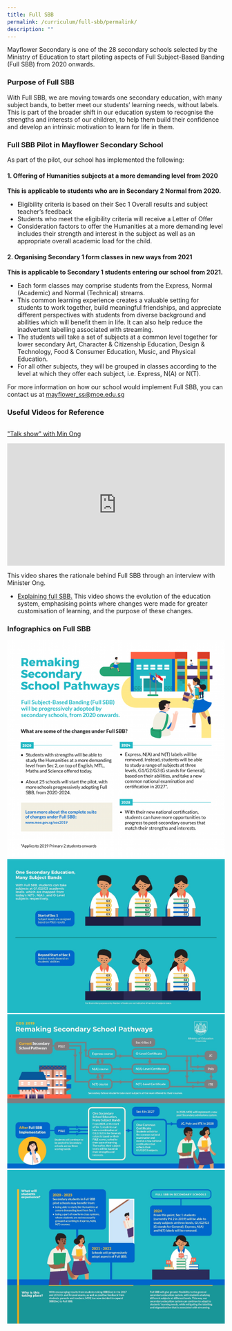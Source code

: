```yaml
---
title: Full SBB
permalink: /curriculum/full-sbb/permalink/
description: ""
---
```

Mayflower Secondary is one of the 28 secondary schools selected by the Ministry of Education to start piloting aspects of Full Subject-Based Banding (Full SBB) from 2020 onwards.

### Purpose of Full SBB

With Full SBB, we are moving towards one secondary education, with many subject bands, to better meet our students’ learning needs, without labels. This is part of the broader shift in our education system to recognise the strengths and interests of our children, to help them build their confidence and develop an intrinsic motivation to learn for life in them.

### Full SBB Pilot in Mayflower Secondary School


As part of the pilot, our school has implemented the following:  
  

#### 1\. Offering of Humanities subjects at a more demanding level from 2020

**This is applicable to students who are in Secondary 2 Normal from 2020.**

*   Eligibility criteria is based on their Sec 1 Overall results and subject teacher’s feedback
*   Students who meet the eligibility criteria will receive a Letter of Offer
*   Consideration factors to offer the Humanities at a more demanding level includes their strength and interest in the subject as well as an appropriate overall academic load for the child.

  

#### 2\. Organising Secondary 1 form classes in new ways from 2021

**This is applicable to Secondary 1 students entering our school from 2021.**

*   Each form classes may comprise students from the Express, Normal (Academic) and Normal (Technical) streams.
*   This common learning experience creates a valuable setting for students to work together, build meaningful friendships, and appreciate different perspectives with students from diverse background and abilities which will benefit them in life. It can also help reduce the inadvertent labelling associated with streaming.
*   The students will take a set of subjects at a common level together for lower secondary Art, Character & Citizenship Education, Design & Technology, Food & Consumer Education, Music, and Physical Education.
*   For all other subjects, they will be grouped in classes according to the level at which they offer each subject, i.e. Express, N(A) or N(T).

  
For more information on how our school would implement Full SBB, you can contact us at [mayflower\_ss@moe.edu.sg](mailto:mayflower_ss@moe.edu.sg)  
  

### Useful Videos for Reference

<div style="position:relative;width:100%;height: 50%; overflow: hidden;">
	<iframe src="https://www.facebook.com/plugins/video.php?height=314&href=https%3A%2F%2Fwww.facebook.com%2Fmoesingapore%2Fvideos%2F2725818744113611%2F&show_text=false&width=560&t=0" style="border:none;overflow:hidden;position: absolute; top: 0; left: 0; width: 100%; height: 100%;" scrolling="no" frameborder="0" allowfullscreen="true" allow="autoplay; clipboard-write; encrypted-media; picture-in-picture; web-share" allowFullScreen="true"></iframe>
	</div>
	
["Talk show" with Min Ong](https://www.facebook.com/moesingapore/videos/2725818744113611/) 


<div style="position:relative;width:100%;padding-bottom: 56.25%;height: 0; overflow: hidden;">
	<iframe style="position: absolute; top: 0; left: 0; width: 100%; height: 100%;" src="https://www.youtube.com/embed/JMc_GispPmk" title="Explaining Full Subject-Based Banding" frameborder="0" allow="accelerometer; autoplay; clipboard-write; encrypted-media; gyroscope; picture-in-picture" allowfullscreen></iframe>
	</div>

This video shares the rationale behind Full SBB through an interview with Minister Ong.
*   [Explaining full SBB.](https://www.youtube.com/watch?v=JMc_GispPmk&feature=youtu.be) This video shows the evolution of the education system, emphasising points where changes were made for greater customisation of learning, and the purpose of these changes.

### Infographics on Full SBB


![](/images/sbb1.png)
![](/images/sbb2.jpg)
![](/images/sbb3.jpg)
![](/images/sbb4.jpg)